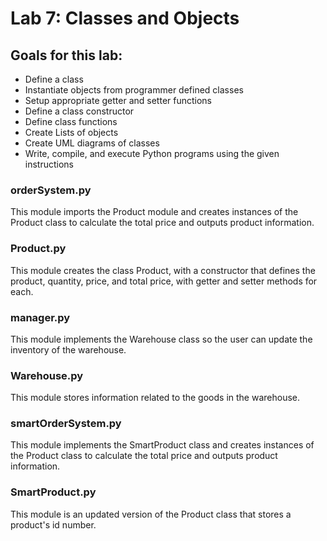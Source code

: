 # Lab 7: Classes and Objects

## Goals for this lab:
- Define a class
- Instantiate objects from programmer defined classes
- Setup appropriate getter and setter functions
- Define a class constructor
- Define class functions
- Create Lists of objects
- Create UML diagrams of classes
- Write, compile, and execute Python programs using the given instructions

### orderSystem.py
This module imports the Product module and creates instances of the Product class to calculate the total price and outputs product information.

### Product.py
This module creates the class Product, with a constructor that defines the product, quantity, price, and total price, with getter and setter methods for each. 
### manager.py 
This module implements the Warehouse class so the user can update the inventory of the warehouse.

### Warehouse.py
This module stores information related to the goods in the warehouse.

### smartOrderSystem.py
This module implements the SmartProduct class and creates instances of the Product class to calculate the total price and outputs product information.

### SmartProduct.py
This module is an updated version of the Product class that stores a product's id number.

